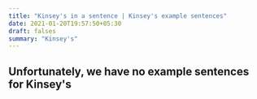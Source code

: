 ```yaml
---
title: "Kinsey's in a sentence | Kinsey's example sentences"
date: 2021-01-20T19:57:50+05:30
draft: falses
summary: "Kinsey's"
---
```

## Unfortunately, we have no example sentences for Kinsey's                 
